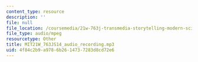 ```yaml
---
content_type: resource
description: ''
file: null
file_location: /coursemedia/21w-763j-transmedia-storytelling-modern-science-fiction-spring-2014/4f84c2b9a9786b2614737283d8cd72e6_MIT21W_763JS14_audio_recording.mp3
file_type: audio/mpeg
resourcetype: Other
title: MIT21W_763JS14_audio_recording.mp3
uid: 4f84c2b9-a978-6b26-1473-7283d8cd72e6
---
```

